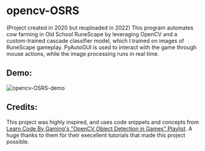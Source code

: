 # opencv-OSRS
(Project created in 2020 but reuploaded in 2022)
This program automates cow farming in Old School RuneScape by leveraging OpenCV and a custom-trained cascade classifier model, which I trained on images of RuneScape gameplay. PyAutoGUI is used to interact with the game through mouse actions, while the image processing runs in real time.

## Demo:
![opencv-OSRS-demo](img/opencv-OSRS-demo.gif)

## Credits:
This project was highly inspired, and uses code snippets and concepts from [Learn Code By Gaming's "OpenCV Object Detection in Games" Playlist](https://www.youtube.com/watch?v=KecMlLUuiE4&list=PL1m2M8LQlzfKtkKq2lK5xko4X-8EZzFPI). A huge thanks to them for their execellent tutorials that made this project possible.
